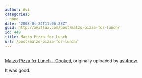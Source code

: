 ```yaml
---
author: Avi
categories:
- none
date: "2008-04-24T11:06:28Z"
guid: http://aviflax.com/post/matzo-pizza-for-lunch/
id: 449
title: Matzo Pizza for Lunch
url: /post/matzo-pizza-for-lunch/
---
```

<div class="flickr-frame">
  <a href="http://www.flickr.com/photos/avi4now/2439081764/" title="photo sharing"><img src="http://farm4.static.flickr.com/3015/2439081764_02e48e18d8.jpg" class="flickr-photo" alt="" /></a><br /> <br /> <span class="flickr-caption"><a href="http://www.flickr.com/photos/avi4now/2439081764/">Matzo Pizza for Lunch &#8211; Cooked</a>, originally uploaded by <a href="http://www.flickr.com/people/avi4now/">avi4now</a>.</span>
</div>

<p class="flickr-yourcomment">
  It was good.
</p>
